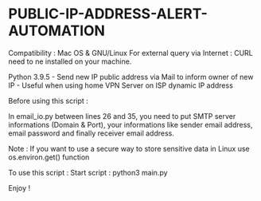 # PUBLIC-IP-ADDRESS-ALERT-AUTOMATION

Compatibility : Mac OS & GNU/Linux
For external query via Internet : CURL need to ne installed on your machine.

Python 3.9.5 - Send new IP public address via Mail to inform owner of new IP - Useful when using home VPN Server on ISP dynamic IP address


Before using this script :

  In email_io.py between lines 26 and 35, you need to put SMTP server informations (Domain & Port), your informations like sender email address, email password and finally receiver email address.
  
  Note : If you want to use a secure way to store sensitive data in Linux use os.environ.get() function


To use this script :
  Start script : python3 main.py
  
  Enjoy !
